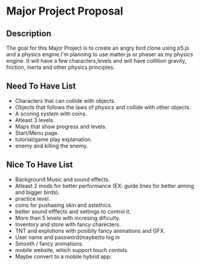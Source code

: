 # Major Project Proposal

## Description
The goal for this Major Project is to create an angry bird clone using p5.js and a physics engine.I'm planning to use matter.js or phaser as my physics engine. It will have a few characters,levels and will have collition gravity, friction, inerta and other physics principles.

## Need To Have List
- Characters that can collide with objects.
- Objects that  follows the laws of physics and collide with other objects.
- A scoring system with coins.
- Atleast 3 levels.
- Maps that show progress and levels.
- Start/Menu page.
- tutorial/game play explanation.
- enemy and killing the enemy.

## Nice To Have List 

- Background Music and sound effects.
- Atleast 2 mods for better performance (EX: guide lines for better aiming and bigger birds).
- practice level.
- coins for pushasing skin and astethics.
- better sound efffects and settings to control it.
- More than 5 levels with incresing dificulty.
- Inventory and store with fancy charecters.
- TNT and explotions with posibily fancy animations and GFX.
- User name and password(maybe)to log in
- Smooth / fancy animations.
- mobile website, which support touch contols.
- Maybe convert to a mobile hybrid app.